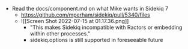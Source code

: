 - Read the docs/component.md on what Mike wants in Sidekiq 7
	- https://github.com/mperham/sidekiq/pull/5340/files
	- ![[Screen Shot 2022-07-15 at 01.17.36.png]]
		- "This makes Sidekiq incompatible with Ractors or embedding within other processes."
		- sidekiq.options is still supported in foreseeable future